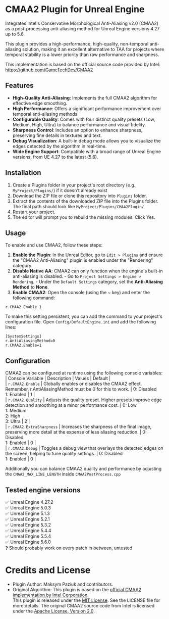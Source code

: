 # CMAA2 Plugin for Unreal Engine
Integrates Intel's Conservative Morphological Anti-Aliasing v2.0 (CMAA2) as a post-processing anti-aliasing method for Unreal Engine versions 4.27 up to 5.6.  
  
  This plugin provides a high-performance, high-quality, non-temporal anti-aliasing solution, making it an excellent alternative to TAA for projects where temporal stability is a lower priority than raw performance and sharpness.

  
  This implementation is based on the official source code provided by Intel: https://github.com/GameTechDev/CMAA2
  
## Features
- **High-Quality Anti-Aliasing**: Implements the full CMAA2 algorithm for effective edge smoothing.
- **High Performance**: Offers a significant performance improvement over temporal anti-aliasing methods.
- **Configurable Quality**: Comes with four distinct quality presets (Low, Medium, High, Ultra) to balance performance and visual fidelity.
- **Sharpness Control**: Includes an option to enhance sharpness, preserving fine details in textures and text.
- **Debug Visualization**: A built-in debug mode allows you to visualize the edges detected by the algorithm in real-time.
- **Wide Engine Support**: Compatible with a broad range of Unreal Engine versions, from UE 4.27 to the latest (5.6).

## Installation
 1. Create a Plugins folder in your project's root directory (e.g., `MyProject/Plugins/`) if it doesn't already exist
 2. Download the ZIP file or clone this repository into `Plugins` folder.
 3. Extract the contents of the downloaded ZIP file into the Plugins folder. The final path should look like `MyProject/Plugins/CMAA2Plugin/`
 4. Restart your project.
 5. The editor will prompt you to rebuild the missing modules. Click Yes.

## Usage
  To enable and use CMAA2, follow these steps:
  1. **Enable the Plugin**: In the Unreal Editor, go to `Edit > Plugins` and ensure the "CMAA2 Anti-Aliasing" plugin is enabled under the "Rendering" category.
  2. **Disable Native AA**: CMAA2 can only function when the engine's built-in anti-aliasing is disabled.
    - Go to `Project Settings > Engine > Rendering`.
    - Under the `Default Settings` category, set the **Anti-Aliasing Method** to **None**.
  3. **Enable CMAA2**: Open the console (using the ~ key) and enter the following command:
```
r.CMAA2.Enable 1
```
  
  To make this setting persistent, you can add the command to your project's configuration file. Open `Config/DefaultEngine.ini` and add the following lines:
```
[SystemSettings]
r.AntiAliasingMethod=0
r.CMAA2.Enable=1
```

## Configuration
CMAA2 can be configured at runtime using the following console variables:   
| Console Variable    | Description | Values | Default |  
| `r.CMAA2.Enable`    | Globally enables or disables the CMAA2 effect. Remember, r.AntiAliasingMethod must be 0 for this to work. | 0: Disabled<br> 1: Enabled | 1 |  
| `r.CMAA2.Quality`   | Adjusts the quality preset. Higher presets improve edge detection and smoothing at a minor performance cost. | 0: Low<br> 1: Medium<br> 2: High<br> 3: Ultra | 2 |  
| `r.CMAA2.ExtraSharpness`  | Increases the sharpness of the final image, preserving more detail at the expense of less aliasing reduction. | 0: Disabled<br>1: Enabled | 0 |  
| `r.CMAA2.Debug`    | Toggles a debug view that overlays the detected edges on the screen, helping to tune quality settings. | 0: Disabled<br>1: Enabled | 0 |  

Additionally you can balance CMAA2 quality and performance by adjusting the `CMAA2_MAX_LINE_LENGTH` inside `CMAA2PostProcess.cpp`


## Tested engine versions
  ✅ Unreal Engine 4.27.2  
  ✅ Unreal Engine 5.0.3  
  ✅ Unreal Engine 5.1.3  
  ✅ Unreal Engine 5.2.1  
  ✅ Unreal Engine 5.3.2  
  ✅ Unreal Engine 5.4.4  
  ✅ Unreal Engine 5.5.4  
  ✅ Unreal Engine 5.6.0   
  ❓ Should probably work on every patch in between, untested


# Credits and License
- Plugin Author: Maksym Paziuk and contributors.
- Original Algorithm: This plugin is based on the [official CMAA2 implementation by Intel Corporation](https://github.com/GameTechDev/CMAA2).  
This plugin is released under the [MIT License](https://opensource.org/license/mit). See the LICENSE file for more details.
   The original CMAA2 source code from Intel is licensed under the [Apache License, Version 2.0](https://www.apache.org/licenses/LICENSE-2.0). 